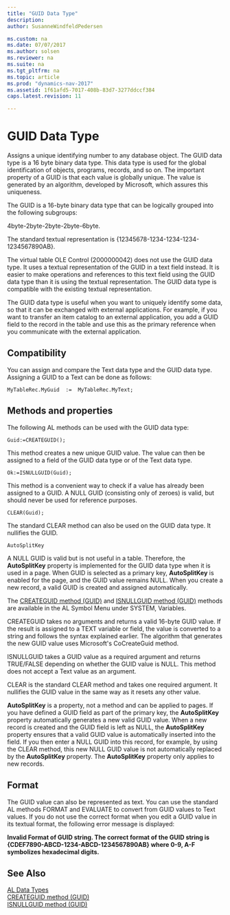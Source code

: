 ```yaml
---
title: "GUID Data Type"
description: 
author: SusanneWindfeldPedersen

ms.custom: na
ms.date: 07/07/2017
ms.author: solsen
ms.reviewer: na
ms.suite: na
ms.tgt_pltfrm: na
ms.topic: article
ms.prod: "dynamics-nav-2017"
ms.assetid: 1f61afd5-7017-408b-83d7-3277ddccf384
caps.latest.revision: 11

---
```

# GUID Data Type
Assigns a unique identifying number to any database object. The GUID data type is a 16 byte binary data type. This data type is used for the global identification of objects, programs, records, and so on. The important property of a GUID is that each value is globally unique. The value is generated by an algorithm, developed by Microsoft, which assures this uniqueness.  
  
 The GUID is a 16-byte binary data type that can be logically grouped into the following subgroups:  
  
 4byte-2byte-2byte-2byte-6byte.  
  
 The standard textual representation is {12345678-1234-1234-1234-1234567890AB}.  
  
 The virtual table OLE Control (2000000042) does not use the GUID data type. It uses a textual representation of the GUID in a text field instead. It is easier to make operations and references to this text field using the GUID data type than it is using the textual representation. The GUID data type is compatible with the existing textual representation.  
  
 The GUID data type is useful when you want to uniquely identify some data, so that it can be exchanged with external applications. For example, if you want to transfer an item catalog to an external application, you add a GUID field to the record in the table and use this as the primary reference when you communicate with the external application.  
  
## Compatibility  
 You can assign and compare the Text data type and the GUID data type. Assigning a GUID to a Text can be done as follows:  
  
```  
MyTableRec.MyGuid  :=  MyTableRec.MyText;  
```  
  
## Methods and properties
 The following AL methods can be used with the GUID data type:  
  
```  
Guid:=CREATEGUID();  
```  
  
 This method creates a new unique GUID value. The value can then be assigned to a field of the GUID data type or of the Text data type.  
  
```  
Ok:=ISNULLGUID(Guid);  
```  
  
 This method is a convenient way to check if a value has already been assigned to a GUID. A NULL GUID \(consisting only of zeroes\) is valid, but should never be used for reference purposes.  
  
```  
CLEAR(Guid);  
```  
  
 The standard CLEAR method can also be used on the GUID data type. It nullifies the GUID.  
  
```  
AutoSplitKey  
```  
  
 A NULL GUID is valid but is not useful in a table. Therefore, the **AutoSplitKey** property is implemented for the GUID data type when it is used in a page. When GUID is selected as a primary key, **AutoSplitKey** is enabled for the page, and the GUID value remains NULL. When you create a new record, a valid GUID is created and assigned automatically.  
  
 The [CREATEGUID method (GUID)](../methods/devenv-createguid-method-guid.md) and [ISNULLGUID method (GUID)](../methods/devenv-isnullguid-method-guid.md) methods are available in the AL Symbol Menu under SYSTEM, Variables.  
  
 CREATEGUID takes no arguments and returns a valid 16-byte GUID value. If the result is assigned to a TEXT variable or field, the value is converted to a string and follows the syntax explained earlier. The algorithm that generates the new GUID value uses Microsoft's CoCreateGuid method.  
  
 ISNULLGUID takes a GUID value as a required argument and returns TRUE/FALSE depending on whether the GUID value is NULL. This method does not accept a Text value as an argument.  
  
 CLEAR is the standard CLEAR method and takes one required argument. It nullifies the GUID value in the same way as it resets any other value. 
  
 **AutoSplitKey** is a property, not a method and can be applied to pages. If you have defined a GUID field as part of the primary key, the **AutoSplitKey** property automatically generates a new valid GUID value. When a new record is created and the GUID field is left as NULL, the **AutoSplitKey** property ensures that a valid GUID value is automatically inserted into the field. If you then enter a NULL GUID into this record, for example, by using the CLEAR method, this new NULL GUID value is not automatically replaced by the **AutoSplitKey** property. The **AutoSplitKey** property only applies to new records.  
  
## Format  
 The GUID value can also be represented as text. You can use the standard AL methods FORMAT and EVALUATE to convert from GUID values to Text values. If you do not use the correct format when you edit a GUID value in its textual format, the following error message is displayed:  
  
 **Invalid Format of GUID string. The correct format of the GUID string is {CDEF7890-ABCD-1234-ABCD-1234567890AB} where 0-9, A-F symbolizes hexadecimal digits.**  
  
## See Also  
[AL Data Types](devenv-al-data-types.md)  
[CREATEGUID method (GUID)](../methods/devenv-createguid-method-guid.md)   
[ISNULLGUID method (GUID)](../methods/devenv-isnullguid-method-guid.md)
